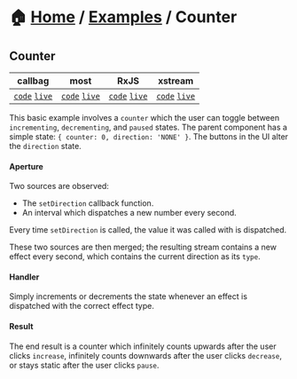 # 🏠 [Home](../../) / [Examples](../) / Counter

## Counter

<!-- prettier-ignore-start -->
| callbag | most | RxJS | xstream |
| --- | --- | --- | --- |
| [`code`](./callbag) [`live`](https://codesandbox.io/s/github/fanduel-oss/refract/tree/master/examples/counter/callbag) | [`code`](./most) [`live`](https://codesandbox.io/s/github/fanduel-oss/refract/tree/master/examples/counter/most)  | [`code`](./rxjs) [`live`](https://codesandbox.io/s/github/fanduel-oss/refract/tree/master/examples/counter/rxjs)  | [`code`](./xstream) [`live`](https://codesandbox.io/s/github/fanduel-oss/refract/tree/master/examples/counter/xstream)  |
<!-- prettier-ignore-end -->

This basic example involves a `counter` which the user can toggle between `incrementing`, `decrementing`, and `paused` states. The parent component has a simple state: `{ counter: 0, direction: 'NONE' }`. The buttons in the UI alter the `direction` state.

#### Aperture

Two sources are observed:

*   The `setDirection` callback function.
*   An interval which dispatches a new number every second.

Every time `setDirection` is called, the value it was called with is dispatched.

These two sources are then merged; the resulting stream contains a new effect every second, which contains the current direction as its `type`.

#### Handler

Simply increments or decrements the state whenever an effect is dispatched with the correct effect type.

#### Result

The end result is a counter which infinitely counts upwards after the user clicks `increase`, infinitely counts downwards after the user clicks `decrease`, or stays static after the user clicks `pause`.

